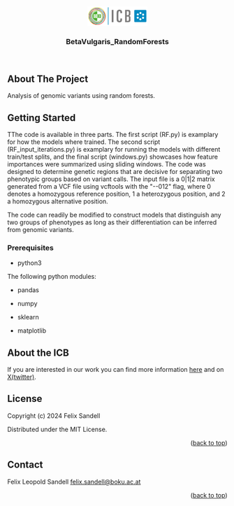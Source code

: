 <!-- PROJECT LOGO -->
<br />
<div align="center">
  <a href="https://github.com/FLSandell/XGQuinoa">
    <img src="images/BOKU-Logo-150-Institut-ICB-kl.png" alt="Logo" width="138" height="45">
  </a>

<h3 align="center">BetaVulgaris_RandomForests</h3>

  <p align="center">
    <br />
  </p>
</div>


<!-- ABOUT THE PROJECT -->
## About The Project

Analysis of genomic variants using random forests. 


<!-- GETTING STARTED -->
## Getting Started

TThe code is available in three parts. The first script (RF.py) is examplary for how the models where trained. The second script (RF_input_iterations.py) is examplary for running the models with different train/test splits, and the final script (windows.py) showcases how feature importances were summarized using sliding windows. The code was designed to determine genetic regions that are decisive for separating two phenotypic groups based on variant calls. The input file is a 0|1|2 matrix generated from a VCF file using vcftools with the "--012" flag, where 0 denotes a homozygous reference position, 1 a heterozygous position, and 2 a homozygous alternative position.

The code can readily be modified to construct models that distinguish any two groups of phenotypes as long as their differentiation can be inferred from genomic variants.

### Prerequisites

* python3

The following python modules:

* pandas

* numpy

* sklearn

* matplotlib

<!-- Information about our group -->
## About the ICB

If you are interested in our work you can find more information [here](https://bvseq.boku.ac.at/) and on [X(twitter)](https://twitter.com/ICBboku).


<!-- LICENSE -->
## License

Copyright (c) 2024 Felix Sandell

Distributed under the MIT License. 

<p align="right">(<a href="#readme-top">back to top</a>)</p>



<!-- CONTACT -->
## Contact

Felix Leopold Sandell  felix.sandell@boku.ac.at


<p align="right">(<a href="#readme-top">back to top</a>)</p>
